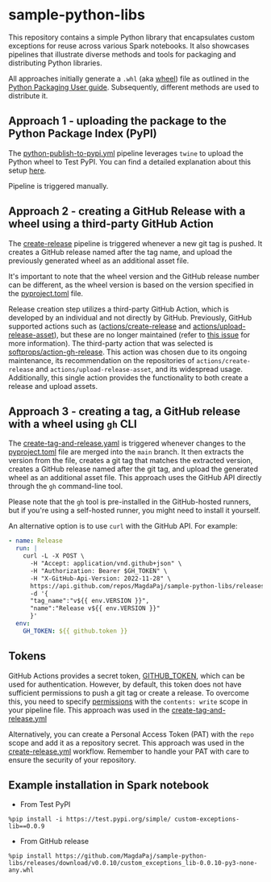 # sample-python-libs

This repository contains a simple Python library that encapsulates custom exceptions for reuse across various Spark notebooks. It also showcases pipelines that illustrate diverse methods and tools for packaging and distributing Python libraries.

All approaches initially generate a `.whl` (aka [wheel](https://packaging.python.org/en/latest/glossary/#term-Wheel)) file as outlined in the [Python Packaging User guide](https://packaging.python.org/en/latest/tutorials/packaging-projects/#generating-distribution-archives). Subsequently, different methods are used to distribute it.


## Approach 1 - uploading the package to the Python Package Index (PyPI)

The [python-publish-to-pypi.yml](.github/workflows/python-publish-to-pypi.yml) pipeline leverages `twine` to upload the Python wheel to Test PyPI. You can find a detailed explanation about this setup [here](https://packaging.python.org/en/latest/tutorials/packaging-projects/#uploading-the-distribution-archives).

Pipeline is triggered manually.


## Approach 2 - creating a GitHub Release with a wheel using a third-party GitHub Action

The [create-release](.github/workflows/create-release.yml) pipeline is triggered whenever a new git tag is pushed. It creates a GitHub release named after the tag name, and upload the previously generated wheel as an additional asset file.

It's important to note that the wheel version and the GitHub release number can be different, as the wheel version is based on the version specified in the [pyproject.toml](pyproject.toml) file.

Release creation step utilizes a third-party GitHub Action, which is developed by an individual and not directly by GitHub. Previously, GitHub supported actions such as ([actions/create-release](https://github.com/actions/create-release) and [actions/upload-release-asset](https://github.com/actions/upload-release-asset)), but these are no longer maintained (refer to [this issue](https://github.com/actions/create-release/issues/119) for more information). The third-party action that was selected is [softprops/action-gh-release](https://github.com/softprops/action-gh-release). This action was chosen due to its ongoing maintenance, its recommendation on the repositories of `actions/create-release` and `actions/upload-release-asset`, and its widespread usage. Additionally, this single action provides the functionality to both create a release and upload assets.


## Approach 3 - creating a tag, a GitHub release with a wheel using `gh` CLI

The [create-tag-and-release.yaml](.github/workflows/create-tag-and-release.yml) is triggered whenever changes to the [pyproject.toml](pyproject.toml) file are merged into the `main` branch. It then extracts the version from the file, creates a git tag that matches the extracted version, creates a GitHub release named after the git tag, and upload the generated wheel as an additional asset file. This approach uses the GitHub API directly through the `gh` command-line tool.

Please note that the `gh` tool is pre-installed in the GitHub-hosted runners, but if you're using a self-hosted runner, you might need to install it yourself.


An alternative option is to use `curl` with the GitHub API. For example:

```yml
- name: Release
  run: |
    curl -L -X POST \
      -H "Accept: application/vnd.github+json" \
      -H "Authorization: Bearer $GH_TOKEN" \
      -H "X-GitHub-Api-Version: 2022-11-28" \
      https://api.github.com/repos/MagdaPaj/sample-python-libs/releases \
      -d '{
      "tag_name":"v${{ env.VERSION }}",
      "name":"Release v${{ env.VERSION }}"
      }'
  env:
    GH_TOKEN: ${{ github.token }}
```

## Tokens

GitHub Actions provides a secret token, [GITHUB_TOKEN](https://docs.github.com/en/actions/security-guides/automatic-token-authentication), which can be used for authentication. However, by default, this token does not have sufficient permissions to push a git tag or create a release. To overcome this, you need to specify [permissions](https://docs.github.com/en/actions/using-workflows/workflow-syntax-for-github-actions#permissions) with the `contents: write` scope in your pipeline file. This approach was used in the [create-tag-and-release.yml](.github/workflows/create-tag-and-release.yml)

Alternatively, you can create a Personal Access Token (PAT) with the `repo` scope and add it as a repository secret. This approach was used in the [create-release.yml](.github/workflows/create-release.yml) workflow. Remember to handle your PAT with care to ensure the security of your repository.

## Example installation in Spark notebook

* From Test PyPI

```pyspark
%pip install -i https://test.pypi.org/simple/ custom-exceptions-lib==0.0.9
```

* From GitHub release

```pyspark
%pip install https://github.com/MagdaPaj/sample-python-libs/releases/download/v0.0.10/custom_exceptions_lib-0.0.10-py3-none-any.whl
```
